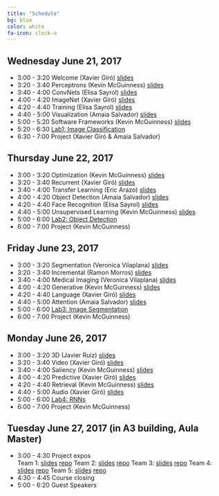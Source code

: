 ```yaml
---
title: "Schedule"
bg: blue
color: white
fa-icon: clock-o
---
```


## Wednesday June 21, 2017

- 3:00 - 3:20 Welcome (Xavier Giró) [slides][d1l1-slides] 
- 3:20 - 3:40 Perceptrons (Kevin McGuinness) [slides][d1l2-slides] 
- 3:40 - 4:00 ConvNets (Elisa Sayrol) [slides][d1l3-slides] 
- 4:00 - 4:20 ImageNet (Xavier Giró) [slides][d1l4-slides] 
- 4:20 - 4:40 Training (Elisa Sayrol) [slides][d1l5-slides] 
- 4:40 - 5:00 Visualization (Amaia Salvador) [slides][d1l6-slides] 
- 5:00 - 5:20 Software Frameworks (Kevin McGuinness) [slides][d1l7-slides] 
- 5:20 - 6:30 [Lab1: Image Classification][Lab1] 
- 6:30 - 7:00 Project (Xavier Giró & Amaia Salvador)

[d1l1-slides]: https://www.slideshare.net/xavigiro/welcome-d1l1-2017-upc-deep-learning-for-computer-vision
[d1l2-slides]: https://www.slideshare.net/xavigiro/perceptrons-d1l2-2017-upc-deep-learning-for-computer-vision
[d1l3-slides]: https://www.slideshare.net/xavigiro/convolutional-neural-networks-d1l3-2017-upc-deep-learning-for-computer-vision
[d1l4-slides]: https://www.slideshare.net/xavigiro/image-classification-on-imagenet-d1l4-2017-upc-deep-learning-for-computer-vision
[d1l5-slides]: https://www.slideshare.net/xavigiro/training-deep-networks-d1l5-2017-upc-deep-learning-for-computer-vision
[d1l6-slides]: https://www.slideshare.net/xavigiro/visualization-of-deep-learning-models-d1l6-2017-upc-deep-learning-for-computer-vision
[d1l7-slides]: https://www.slideshare.net/xavigiro/software-frameworks-for-deep-learning-d1l7-2017-upc-deep-learning-for-computer-vision

## Thursday June 22, 2017

- 3:00 - 3:20 Optimization (Kevin McGuinness) [slides][d2l1-slides] 
- 3:20 - 3:40 Recurrent (Xavier Giró) [slides][d2l2-slides]
- 3:40 - 4:00 Transfer Learning (Eric Arazo) [slides][d2l3-slides] 
- 4:00 - 4:20 Object Detection (Amaia Salvador) [slides][d2l4-slides] 
- 4:20 - 4:40 Face Recognition (Elisa Sayrol) [slides][d2l5-slides]
- 4:40 - 5:00 Unsupervised Learning (Kevin McGuinness) [slides][d2l6-slides] 
- 5:00 - 6:00 [Lab2: Object Detection][Lab2] 
- 6:00 - 7:00 Project (Kevin McGuinness) 

[d2l1-slides]: https://www.slideshare.net/xavigiro/optimization-for-deep-networks-d2l1-2017-upc-deep-learning-for-computer-vision
[d2l2-slides]: https://www.slideshare.net/xavigiro/recurrent-neural-networks-d2l2-2017-upc-deep-learning-for-computer-vision
[d2l3-slides]: https://www.slideshare.net/xavigiro/transfer-learning-and-domain-adaptation-d2l3-2017-upc-deep-learning-for-computer-vision
[d2l4-slides]: https://www.slideshare.net/xavigiro/object-detection-d2l4-2017-upc-deep-learning-for-computer-vision
[d2l5-slides]: https://www.slideshare.net/xavigiro/face-recognition-d2l5-2017-upc-deep-learning-for-computer-vision
[d2l6-slides]: https://www.slideshare.net/xavigiro/unsupervised-learning-d2l6-2017-upc-deep-learning-for-computer-vision


## Friday June 23, 2017

- 3:00 - 3:20 Segmentation (Veronica Vilaplana) [slides][d3l1-slides]
- 3:20 - 3:40 Incremental (Ramon Morros) [slides][d3l2-slides]
- 3:40 - 4:00 Medical Imaging (Veronica Vilaplana) [slides][d3l3-slides] 
- 4:00 - 4:20 Generative (Kevin McGuinness) [slides][d3l4-slides] 
- 4:20 - 4:40 Language (Xavier Giró) [slides][d3l5-slides] 
- 4:40 - 5:00 Attention (Amaia Salvador) [slides][d3l6-slides]
- 5:00 - 6:00 [Lab3: Image Segmentation][Lab3]
- 6:00 - 7:00 Project (Kevin McGuinness)

[d3l1-slides]: https://www.slideshare.net/xavigiro/image-segmentation-d3l1-2017-upc-deep-learning-for-computer-vision
[d3l2-slides]: https://www.slideshare.net/xavigiro/lifelong-incremental-learning-d3l2-2017-upc-deep-learning-for-computer-vision
[d3l3-slides]: https://www.slideshare.net/xavigiro/medical-imaging-d3l3-2017-upc-deep-learning-for-computer-vision
[d3l4-slides]: https://www.slideshare.net/xavigiro/generative-models-and-adversarial-training-d3l4-2017-upc-deep-learning-for-computer-vision
[d3l5-slides]: https://www.slideshare.net/xavigiro/language-and-vision-d3l5-2017-upc-deep-learning-for-computer-vision
[d3l6-slides]: https://www.slideshare.net/xavigiro/attention-models-d3l6-2017-upc-deep-learning-for-computer-vision

## Monday June 26, 2017

- 3:00 - 3:20 3D (Javier Ruiz) [slides][d4l1-slides] 
- 3:20 - 3:40 Video (Xavier Giró) [slides][d4l2-slides]
- 3:40 - 4:00 Saliency (Kevin McGuinness) [slides][d4l3-slides]
- 4:00 - 4:20 Predictive (Xavier Giró) [slides][d4l4-slides] 
- 4:20 - 4:40 Retrieval (Kevin McGuinness) [slides][d4l5-slides]
- 4:40 - 5:00 Audio (Xavier Giró) [slides][d4l6-slides] 
- 5:00 - 6:00 [Lab4: RNNs][Lab4]
- 6:00 - 7:00 Project (Kevin McGuinness)

[d4l1-slides]: https://www.slideshare.net/xavigiro/3d-images-d4l1-2017-upc-deep-learning-for-computer-vision
[d4l2-slides]: https://www.slideshare.net/xavigiro/video-analysis-d4l2-2017-upc-deep-learning-for-computer-vision
[d4l3-slides]: https://www.slideshare.net/xavigiro/visual-saliency-d4l3-2017-upc-deep-learning-for-computer-vision
[d4l4-slides]: https://www.slideshare.net/xavigiro/learning-with-videos-d4l4-2017-upc-deep-learning-for-computer-vision
[d4l5-slides]: https://www.slideshare.net/xavigiro/image-retrieval-d4l5-2017-upc-deep-learning-for-computer-vision
[d4l6-slides]: https://www.slideshare.net/xavigiro/audio-and-vision-d4l6-2017-upc-deep-learning-for-computer-vision

## Tuesday June 27, 2017 (in A3 building, Aula Master)

- 3:00 - 4:30 Project expos  
Team 1: [slides][team1-slides] [repo][team1-repo]
Team 2: [slides][team2-slides] [repo][team2-repo]
Team 3: [slides][team3-slides] [repo][team3-repo]
Team 4: [slides][team4-slides] [repo][team4-repo]
Team 5: [slides][team5-slides] [repo][team5-repo]
- 4:30 - 4:45 Course closing
- 5:00 - 6:20 Guest Speakers 

[team1-slides]: https://docs.google.com/presentation/d/1AG8W7POTrbxejGYCEjY7OwQmohAq1GPshldX3383sbE/edit?usp=sharing
[team1-repo]: https://github.com/telecombcn-dl/2017-dlcv-team1

[team2-slides]: https://docs.google.com/presentation/d/137KKTWRFaWbdivlYSQShH3Pd3Fa1jW3xybd6k5mm38Q/edit?usp=sharing
[team2-repo]: https://github.com/telecombcn-dl/2017-dlcv-team2

[team3-slides]: https://docs.google.com/presentation/d/1YzjJAHOwEHqXg_dyOeUYbEZpT9yMI0y76qPxYGaiIoA/edit?usp=sharing
[team3-repo]: https://github.com/telecombcn-dl/2017-dlcv-team3

[team4-slides]: https://docs.google.com/presentation/d/1AIz5Tm1V5w99xBiAgvETFbdEm7sKbCgxZd4o_qFcSXM/edit?usp=sharing
[team4-repo]: https://github.com/telecombcn-dl/2017-dlcv-team4

[team5-slides]: https://docs.google.com/presentation/d/11xEjeroV8rERNOU3h3vSuVRphoamkr_SbiKf8sR5Zbc/edit?usp=sharing
[team5-repo]: https://github.com/telecombcn-dl/2017-dlcv-team5

[Lab1]: https://nvidia.qwiklab.com/focuses/preview/1579?locale=en
[Lab2]: https://nvidia.qwiklab.com/focuses/preview/1204?locale=en
[Lab3]: https://nvidia.qwiklab.com/focuses/preview/2193?locale=en
[Lab4]: https://nvidia.qwiklab.com/focuses/preview/3043?locale=en
